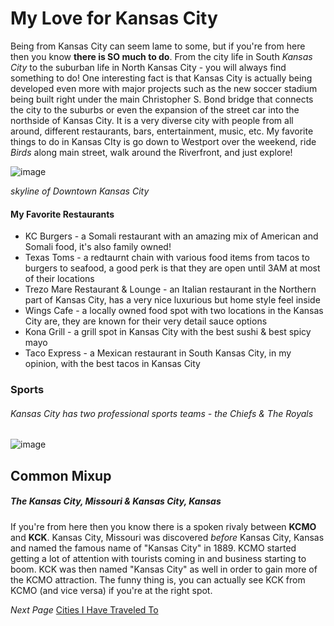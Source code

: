 # My Love for Kansas City
Being from Kansas City can seem lame to some, but if you're from here then you know **there is SO much to do**. From the city life in South *Kansas City* to the suburban life in North Kansas City - you will always find something to do! One interesting fact is that Kansas City is actually being developed even more with major projects such as the new soccer stadium being built right under the main Christopher S. Bond bridge that connects the city to the suburbs or even the expansion of the street car into the northside of Kansas City. It is a very diverse city with people from all around, different restaurants, bars, entertainment, music, etc. My favorite things to do in Kansas CIty is go down to Westport over the weekend, ride *Birds* along main street, walk around the Riverfront, and just explore!

![image](https://user-images.githubusercontent.com/101791032/158882177-a4eccb9e-8776-47b4-a968-5751e26a7196.png) 

*skyline of Downtown Kansas City*

#### My Favorite Restaurants
+ KC Burgers - a Somali restaurant with an amazing mix of American and Somali food, it's also family owned!
+ Texas Toms - a redtaurnt chain with various food items from tacos to burgers to seafood, a good perk is that they are open until 3AM at most of their locations
+ Trezo Mare Restaurant & Lounge - an Italian restaurant in the Northern part of Kansas City, has a very nice luxurious but home style feel inside
+ Wings Cafe - a locally owned food spot with two locations in the Kansas City are, they are known for their very detail sauce options
+ Kona Grill - a grill spot in Kansas City with the best sushi & best spicy mayo
+ Taco Express - a Mexican restaurant in South Kansas City, in my opinion, with the best tacos in Kansas City


### Sports
   ###### Kansas City has two professional sports teams - the Chiefs & The Royals 
![image](https://user-images.githubusercontent.com/101791032/158884461-0e404129-aed5-410a-b81d-e4da16dd98ee.png)

## Common Mixup
   ##### The Kansas City, Missouri & Kansas City, Kansas 
   If you're from here then you know there is a spoken rivaly between **KCMO** and **KCK**. Kansas City, Missouri was discovered *before* Kansas City, Kansas and named the famous name of "Kansas City" in 1889. KCMO started getting a lot of attention with tourists coming in and business starting to boom. KCK was then named "Kansas City" as well in order to gain more of the KCMO attraction. The funny thing is, you can actually see KCK from KCMO (and vice versa) if you're at the right spot.
   
   
*Next Page* [Cities I Have Traveled To](https://github.com/piathmo/mywebsite/blob/main/AboutPiathPage3.md)
